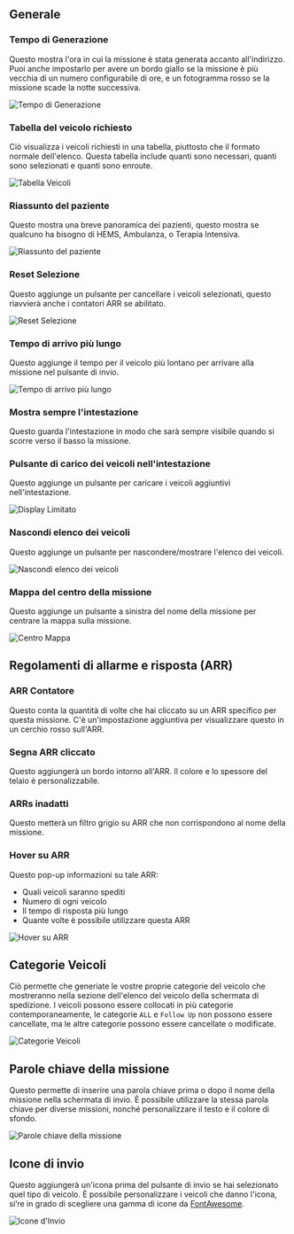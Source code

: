 ## Generale

### Tempo di Generazione

Questo mostra l'ora in cui la missione è stata generata accanto all'indirizzo.
Puoi anche impostarlo per avere un bordo giallo se la missione è più vecchia di un numero configurabile di ore,
e un fotogramma rosso se la missione scade la notte successiva.

![Tempo di Generazione](assets/it_IT/time.png)

### Tabella del veicolo richiesto

Ciò visualizza i veicoli richiesti in una tabella, piuttosto che il formato normale dell'elenco.
Questa tabella include quanti sono necessari, quanti sono selezionati e quanti sono enroute.

![Tabella Veicoli](assets/it_IT/vehicles.png)

### Riassunto del paziente

Questo mostra una breve panoramica dei pazienti, questo mostra se qualcuno ha bisogno di HEMS, Ambulanza, o Terapia Intensiva.

![Riassunto del paziente](assets/it_IT/patients.png)

### Reset Selezione

Questo aggiunge un pulsante per cancellare i veicoli selezionati, questo riavvierà anche i contatori ARR se abilitato.

![Reset Selezione](assets/it_IT/reset.png)

### Tempo di arrivo più lungo

Questo aggiunge il tempo per il veicolo più lontano per arrivare alla missione nel pulsante di invio.

![Tempo di arrivo più lungo](assets/it_IT/longest.png)

### Mostra sempre l'intestazione

Questo guarda l'intestazione in modo che sarà sempre visibile quando si scorre verso il basso la missione.

### Pulsante di carico dei veicoli nell'intestazione

Questo aggiunge un pulsante per caricare i veicoli aggiuntivi nell'intestazione.

![Display Limitato](assets/it_IT/limited.png)

### Nascondi elenco dei veicoli

Questo aggiunge un pulsante per nascondere/mostrare l'elenco dei veicoli.

![Nascondi elenco dei veicoli](assets/it_IT/hide.png)

### Mappa del centro della missione

Questo aggiunge un pulsante a sinistra del nome della missione per centrare la mappa sulla missione.

![Centro Mappa](assets/it_IT/centre.png)

## Regolamenti di allarme e risposta (ARR)

### ARR Contatore

Questo conta la quantità di volte che hai cliccato su un ARR specifico per questa missione.
C'è un'impostazione aggiuntiva per visualizzare questo in un cerchio rosso sull'ARR.

### Segna ARR cliccato

Questo aggiungerà un bordo intorno all'ARR. Il colore e lo spessore del telaio è personalizzabile.

### ARRs inadatti

Questo metterà un filtro grigio su ARR che non corrispondono al nome della missione.

### Hover su ARR

Questo pop-up informazioni su tale ARR:

* Quali veicoli saranno spediti
* Numero di ogni veicolo
* Il tempo di risposta più lungo
* Quante volte è possibile utilizzare questa ARR

![Hover su ARR](assets/it_IT/ARRHover.png)

## Categorie Veicoli

Ciò permette che generiate le vostre proprie categorie del veicolo
che mostreranno nella sezione dell'elenco del veicolo della schermata di spedizione.
I veicoli possono essere collocati in più categorie contemporaneamente, le categorie `ALL` e `Follow Up`
non possono essere cancellate, ma le altre categorie possono essere cancellate o modificate.

![Categorie Veicoli](assets/it_IT/vehicleCategories.png)

## Parole chiave della missione

Questo permette di inserire una parola chiave prima o dopo il nome della missione nella schermata di invio.
È possibile utilizzare la stessa parola chiave per diverse missioni, nonché personalizzare il testo e il colore di sfondo.

![Parole chiave della missione](assets/it_IT/keyword.png)

## Icone di invio

Questo aggiungerà un'icona prima del pulsante di invio se hai selezionato quel tipo di veicolo.
È possibile personalizzare i veicoli che danno l'icona,
si’re in grado di scegliere una gamma di icone da [FontAwesome](https://fontawesome.com/v6/search?m=free).

![Icone d'Invio](assets/it_IT/dispatchIcon.png)

